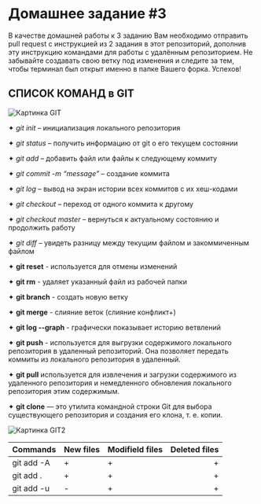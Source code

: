 # Домашнее задание #3

В качестве домашней работы к 3 заданию Вам необходимо отправить pull request с инструкцией из 2 задания в этот репозиторий, дополнив эту инструкцию командами для работы с удалённым репозиторием. Не забывайте создавать свою ветку под изменения и следите за тем, чтобы терминал был открыт именно в папке Вашего форка. Успехов!

## **СПИСОК КОМАНД в GIT**

![Картинка GIT](git.jpg)

✦ *git init* – инициализация локального репозитория

✦ *git status* – получить информацию от git о его текущем состоянии

✦ *git add* – добавить файл или файлы к следующему коммиту

✦ *git commit -m “message”* – создание коммита

✦ *git log* – вывод на экран истории всех коммитов с их хеш-кодами

✦ *git checkout* – переход от одного коммита к другому

✦ *git checkout master* – вернуться к актуальному состоянию и продолжить работу

✦ *git diff* – увидеть разницу между текущим файлом и закоммиченным файлом

✦ **git reset** - используется для отмены изменений

✦ **git rm** - удаляет указанный файл из рабочей папки

✦ **git branch** - создать новую ветку

✦ **git merge** - слияние веток (слияние конфликт+)

✦ **git log --graph** - графически показывает историю ветвлений

✦ **git push** - используется для выгрузки содержимого локального репозитория в удаленный репозиторий. Она позволяет передать коммиты из локального репозитория в удаленный.

✦ **git pull** используется для извлечения и загрузки содержимого из удаленного репозитория и немедленного обновления локального репозитория этим содержимым. 

✦ **git clone** — это утилита командной строки Git для выбора существующего репозитория и создания его клона, т. е. копии.

![Картинка GIT2](git0.jpg)

|       Commands       |New files |Modifield files|Deleted files|
:----------------------|----------|---------------|-------------:
|git add -A            |    +     |       +       |      +      | 
|git add .             |    +     |       +       |      +      |
|git add -u            |    -     |       +       |      +      | 
